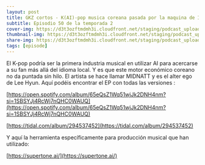 ```yaml
---
layout: post
title: GKZ cortos - K(AI)-pop musica coreana pasada por la maquina de IA para llegar aun mas lejos
subtitle: Episodio 50 de la temporada 2
cover-img: https://d3t3ozftmdmh3i.cloudfront.net/staging/podcast_uploaded_episode/14743809/14743809-1691318707154-717b1ccb92b66.jpg
thumbnail-img: https://d3t3ozftmdmh3i.cloudfront.net/staging/podcast_uploaded_episode/14743809/14743809-1691318707154-717b1ccb92b66.jpg
share-img: https://d3t3ozftmdmh3i.cloudfront.net/staging/podcast_uploaded_episode/14743809/14743809-1691318707154-717b1ccb92b66.jpg
tags: [episode]
---
```


El K-pop podría ser la primera industria musical en utilizar AI para acercarse a su fan más allá del idioma local. Y es que este motor económico coreano no da puntada sin hilo.
El artista se hace llamar MIDNATT y es el alter ego de Lee Hyun. Aquí podéis encontrar el EP con todas las versiones :

 [https://open.spotify.com/album/65eQsZ1Wq51wjJk2DNH4nm?si=1SBSYJj4RcWj7nQHC0WAUQ](https://open.spotify.com/album/65eQsZ1Wq51wjJk2DNH4nm?si=1SBSYJj4RcWj7nQHC0WAUQ) 

[https://tidal.com/album/294537452](https://tidal.com/album/294537452)

Y aquí la herramienta específicamente para producción musical que han utilizado:

[https://supertone.ai/](https://supertone.ai/)
